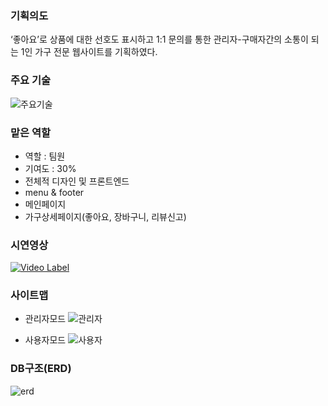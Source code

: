 ### 기획의도
‘좋아요’로 상품에 대한 선호도 표시하고 1:1 문의를 통한 관리자-구매자간의 소통이 되는 1인 가구 전문 웹사이트를 기획하였다.

### 주요 기술
![주요기술](https://user-images.githubusercontent.com/59267825/76701566-b5c05680-6705-11ea-8a12-37ca96781d87.JPG)

### 맡은 역할
- 역할 : 팀원
- 기여도 : 30%
- 전체적 디자인 및 프론트엔드
- menu & footer
- 메인페이지
- 가구상세페이지(좋아요, 장바구니, 리뷰신고)

### 시연영상
[![Video Label](http://img.youtube.com/vi/f-gETucbUes/0.jpg)](https://youtu.be/f-gETucbUes=0s)

### 사이트맵
- 관리자모드
![관리자](https://user-images.githubusercontent.com/59267825/76701547-814c9a80-6705-11ea-8dc9-e97f4cbb0ef2.JPG)

- 사용자모드
![사용자](https://user-images.githubusercontent.com/59267825/76701548-81e53100-6705-11ea-8b9c-3fd96b9709c3.JPG)

### DB구조(ERD)
![erd](https://user-images.githubusercontent.com/59267825/76701557-a4774a00-6705-11ea-8543-5415c3819192.gif)
